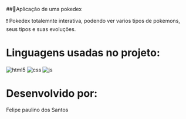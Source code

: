 ##👾Aplicação de uma pokedex

❗ Pokedex totalemnte interativa, podendo ver varios tipos de pokemons, seus tipos e suas evoluções.

# Linguagens usadas no projeto:
<img align="center" alt="html5" src="https://img.shields.io/badge/HTML5-E34F26?style=for-the-badge&logo=html5&logoColor=white" /> <img align="center" alt="css" src="https://img.shields.io/badge/CSS3-1572B6?style=for-the-badge&logo=css3&logoColor=white" /> <img align="center" alt="js" src="https://img.shields.io/badge/JavaScript-F7DF1E?style=for-the-badge&logo=javascript&logoColor=black" />

# Desenvolvido por:
Felipe paulino dos Santos
